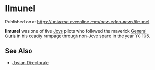 # Ilmunel
Published on  at https://universe.eveonline.com/new-eden-news/ilmunel

**Ilmunel** was one of five [Jove](6xoRWydZHCG4nplVmqXV9G) pilots who followed
the maverick [General Ouria](2Og5aR1ZiiVEYPgx9FJcPg) in his deadly rampage
through non-Jove space in the year YC 105.

See Also
--------
-   [Jovian Directorate](LnfvFctQjjYSZkNtlIWH1)
